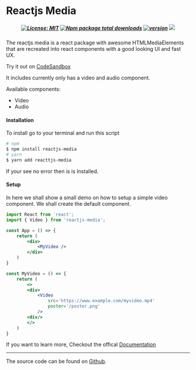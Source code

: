 # Reactjs Media

##### <div align="center"> [![License: MIT](https://flat.badgen.net/npm/license/reactjs-media)](https://opensource.org/licenses/MIT) [![Npm package total downloads](https://flat.badgen.net/npm/dt/reactjs-media)](https://npmjs.com/package/reactjs-media) [![version](https://flat.badgen.net/npm/v/reactjs-media)](https://npmjs.com/package/reactjs-media) [![](https://flat.badgen.net/badge/icon/github?icon=github&label&color=black)](https://github.com/jim-junior/reactjs-median) </div>

The reactjs media is a react package with awesome HTMLMediaElements that are recreated into react components with a good looking UI and fast UX.

Try it out on [CodeSandbox](https://codesandbox.io/p/sandbox/reactjs-media-c5x795)

It includes currently only has a video and audio component.

Available components:

- Video
- Audio

#### Installation

To install go to your terminal and run this script

```bash
# npm
$ npm install reactjs-media
# yarn
$ yarn add reacttjs-media
```

If your see no error then is is Installed.

#### Setup

In here we shall show a small demo on how to setup a simple video component. We shall create the default component.


```jsx
import React from 'react';
import { Video } from 'reactjs-media';

const App = () => {
    return (
        <div>
            <MyVideo />
        </div>
    )
}

const MyVideo = () => {
    return (
        <>
        <div>
            <Video
                src='https://www.example.com/myvideo.mp4'
                poster='/poster.png'
            />
        <div/>
        </>
    )
}

```

If you want to learn more, Checkout the offical [Documentation](https://open.cranom.cloud/reactjs-media/intro "Documentation")

___

The source code can be found on [Github](https://github.com/jim-junior/reactjs-media).
